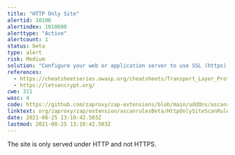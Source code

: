 ```yaml
---
title: "HTTP Only Site"
alertid: 10106
alertindex: 1010600
alerttype: "Active"
alertcount: 1
status: beta
type: alert
risk: Medium
solution: "Configure your web or application server to use SSL (https)."
references:
  - https://cheatsheetseries.owasp.org/cheatsheets/Transport_Layer_Protection_Cheat_Sheet.html
  - https://letsencrypt.org/
cwe: 311
wasc: 4
code: https://github.com/zaproxy/zap-extensions/blob/main/addOns/ascanrulesBeta/src/main/java/org/zaproxy/zap/extension/ascanrulesBeta/HttpOnlySiteScanRule.java
linktext: org/zaproxy/zap/extension/ascanrulesBeta/HttpOnlySiteScanRule.java
date: 2021-08-25 13:10:42.503Z
lastmod: 2021-08-25 13:10:42.503Z
---
```


The site is only served under HTTP and not HTTPS.
